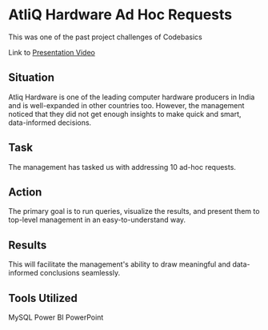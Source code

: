 # AtliQ Hardware Ad Hoc Requests

This was one of the past project challenges of Codebasics

Link to [Presentation Video](https://www.linkedin.com/posts/ritobrotoghosh_dataanalytics-powerbi-businessintelligence-activity-7137432865511788544-0SHm?utm_source=share&utm_medium=member_desktop)

## Situation

Atliq Hardware is one of the leading computer hardware producers in India and is well-expanded in other countries too. However, the management noticed that they did not get enough insights to make quick and smart, data-informed decisions.

## Task

The management has tasked us with addressing 10 ad-hoc requests.

## Action

The primary goal is to run queries, visualize the results, and present them to top-level management in an easy-to-understand way.

## Results

This will facilitate the management's ability to draw meaningful and data-informed conclusions seamlessly.

## Tools Utilized

MySQL
Power BI
PowerPoint
